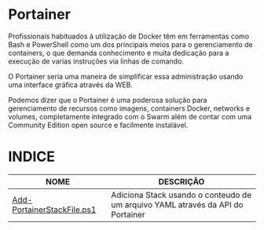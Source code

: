 # Portainer
Profissionais habituados à utilização de Docker têm em ferramentas como Bash e PowerShell como um dos principais meios para o gerenciamento de containers, o que demanda conhecimento e muita dedicação para a execução de varias instruções via linhas de comando.

O Portainer seria uma maneira de simplificar essa administração usando uma interface gráfica através da WEB.

Podemos dizer que o Portainer é uma poderosa solução para gerenciamento de recursos como imagens, containers Docker, networks e volumes, completamente integrado com o Swarm além de contar com uma Community Edition open source e facilmente instalável.

# INDICE

| **NOME**                              | **DESCRIÇÃO**                                                 |
| ------------------------------------- | ------------------------------------------------------------- |
| [Add-PortainerStackFile.ps1]   | Adiciona Stack usando o conteudo de um arquivo YAML através da API do Portainer   |

[Add-PortainerStackFile.ps1]: Add-PortainerStackFile/
